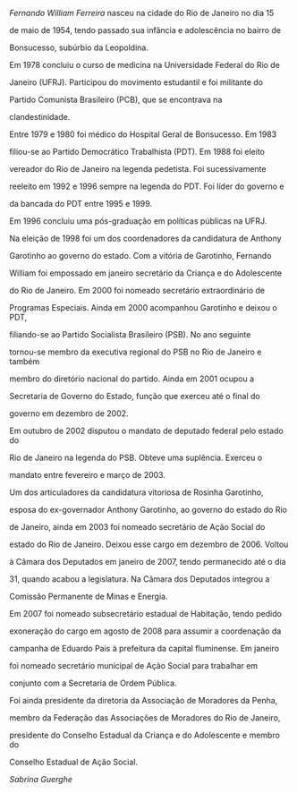 

*Fernando William Ferreira* nasceu na cidade do Rio de Janeiro no dia 15

de maio de 1954, tendo passado sua infância e adolescência no bairro de

Bonsucesso, subúrbio da Leopoldina.



Em 1978 concluiu o curso de medicina na Universidade Federal do Rio de

Janeiro (UFRJ). Participou do movimento estudantil e foi militante do

Partido Comunista Brasileiro (PCB), que se encontrava na

clandestinidade.



Entre 1979 e 1980 foi médico do Hospital Geral de Bonsucesso. Em 1983

filiou-se ao Partido Democrático Trabalhista (PDT). Em 1988 foi eleito

vereador do Rio de Janeiro na legenda pedetista. Foi sucessivamente

reeleito em 1992 e 1996 sempre na legenda do PDT. Foi líder do governo e

da bancada do PDT entre 1995 e 1999.



Em 1996 concluiu uma pós-graduação em políticas públicas na UFRJ.



Na eleição de 1998 foi um dos coordenadores da candidatura de Anthony

Garotinho ao governo do estado. Com a vitória de Garotinho, Fernando

William foi empossado em janeiro secretário da Criança e do Adolescente

do Rio de Janeiro. Em 2000 foi nomeado secretário extraordinário de

Programas Especiais. Ainda em 2000 acompanhou Garotinho e deixou o PDT,

filiando-se ao Partido Socialista Brasileiro (PSB). No ano seguinte

tornou-se membro da executiva regional do PSB no Rio de Janeiro e também

membro do diretório nacional do partido. Ainda em 2001 ocupou a

Secretaria de Governo do Estado, função que exerceu até o final do

governo em dezembro de 2002.



Em outubro de 2002 disputou o mandato de deputado federal pelo estado do

Rio de Janeiro na legenda do PSB. Obteve uma suplência. Exerceu o

mandato entre fevereiro e março de 2003.



Um dos articuladores da candidatura vitoriosa de Rosinha Garotinho,

esposa do ex-governador Anthony Garotinho, ao governo do estado do Rio

de Janeiro, ainda em 2003 foi nomeado secretário de Ação Social do

estado do Rio de Janeiro. Deixou esse cargo em dezembro de 2006. Voltou

à Câmara dos Deputados em janeiro de 2007, tendo permanecido até o dia

31, quando acabou a legislatura. Na Câmara dos Deputados integrou a

Comissão Permanente de Minas e Energia.



Em 2007 foi nomeado subsecretário estadual de Habitação, tendo pedido

exoneração do cargo em agosto de 2008 para assumir a coordenação da

campanha de Eduardo Pais à prefeitura da capital fluminense. Em janeiro

foi nomeado secretário municipal de Ação Social para trabalhar em

conjunto com a Secretaria de Ordem Pública.



Foi ainda presidente da diretoria da Associação de Moradores da Penha,

membro da Federação das Associações de Moradores do Rio de Janeiro,

presidente do Conselho Estadual da Criança e do Adolescente e membro do

Conselho Estadual de Ação Social.



*Sabrina Guerghe*



